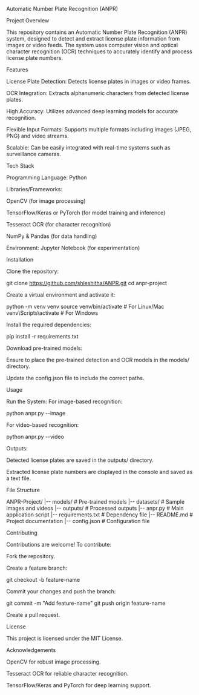 Automatic Number Plate Recognition (ANPR)

Project Overview

This repository contains an Automatic Number Plate Recognition (ANPR) system, designed to detect and extract license plate information from images or video feeds. The system uses computer vision and optical character recognition (OCR) techniques to accurately identify and process license plate numbers.

Features

License Plate Detection: Detects license plates in images or video frames.

OCR Integration: Extracts alphanumeric characters from detected license plates.

High Accuracy: Utilizes advanced deep learning models for accurate recognition.

Flexible Input Formats: Supports multiple formats including images (JPEG, PNG) and video streams.

Scalable: Can be easily integrated with real-time systems such as surveillance cameras.

Tech Stack

Programming Language: Python

Libraries/Frameworks:

OpenCV (for image processing)

TensorFlow/Keras or PyTorch (for model training and inference)

Tesseract OCR (for character recognition)

NumPy & Pandas (for data handling)

Environment: Jupyter Notebook (for experimentation)

Installation

Clone the repository:

git clone https://github.com/shleshitha/ANPR.git
cd anpr-project

Create a virtual environment and activate it:

python -m venv venv
source venv/bin/activate  # For Linux/Mac
venv\Scripts\activate   # For Windows

Install the required dependencies:

pip install -r requirements.txt

Download pre-trained models:

Ensure to place the pre-trained detection and OCR models in the models/ directory.

Update the config.json file to include the correct paths.

Usage

Run the System:
For image-based recognition:

python anpr.py --image <path-to-image>

For video-based recognition:

python anpr.py --video <path-to-video>

Outputs:

Detected license plates are saved in the outputs/ directory.

Extracted license plate numbers are displayed in the console and saved as a text file.

File Structure

ANPR-Project/
|-- models/              # Pre-trained models
|-- datasets/            # Sample images and videos
|-- outputs/             # Processed outputs
|-- anpr.py              # Main application script
|-- requirements.txt     # Dependency file
|-- README.md            # Project documentation
|-- config.json          # Configuration file

Contributing

Contributions are welcome! To contribute:

Fork the repository.

Create a feature branch:

git checkout -b feature-name

Commit your changes and push the branch:

git commit -m "Add feature-name"
git push origin feature-name

Create a pull request.

License

This project is licensed under the MIT License.

Acknowledgements

OpenCV for robust image processing.

Tesseract OCR for reliable character recognition.

TensorFlow/Keras and PyTorch for deep learning support.


